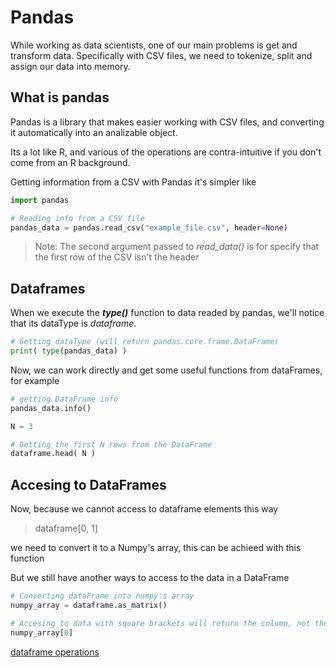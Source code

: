 # Pandas

While working as data scientists, one of our main problems is get and transform data. Specifically with CSV files, we need to tokenize, split and assign our data into memory. 

## What is pandas

Pandas is a library that makes easier working with CSV files, and converting it automatically into an analizable object.

Its a lot like R, and various of the operations are contra-intuitive if you don't come from an R background.

Getting information from a CSV with Pandas it's simpler like

``` python
import pandas

# Reading info from a CSV file
pandas_data = pandas.read_csv("example_file.csv", header=None)
```

> Note: The second argument passed to *read_data()* is for specify that the first row of the CSV isn't the header 

## Dataframes

When we execute the ***type()*** function to data readed by pandas, we'll notice that its dataType is *dataframe*.

``` python
# Getting dataType (will return pandas.core.frame.DataFrame)
print( type(pandas_data) )
```

Now, we can work directly and get some useful functions from dataFrames, for example

``` python
# getting DataFrame info
pandas_data.info()

N = 3

# Getting the first N rows from the DataFrame
dataframe.head( N )
```

## Accesing to DataFrames

Now, because we cannot access to dataframe elements this way
 
> dataframe[0, 1]

we need to convert it to a Numpy's array, this can be achieed with this function



But we still have another ways to access to the data in a DataFrame

``` python
# Converting dataFrame into numpy's array
numpy_array = dataframe.as_matrix()

# Accesing to data with square brackets will return the column, not the row as we used to
numpy_array[0]
```






[dataframe operations](https://pandas.pydata.org/pandas-docs/stable/getting_started/basics.html)


